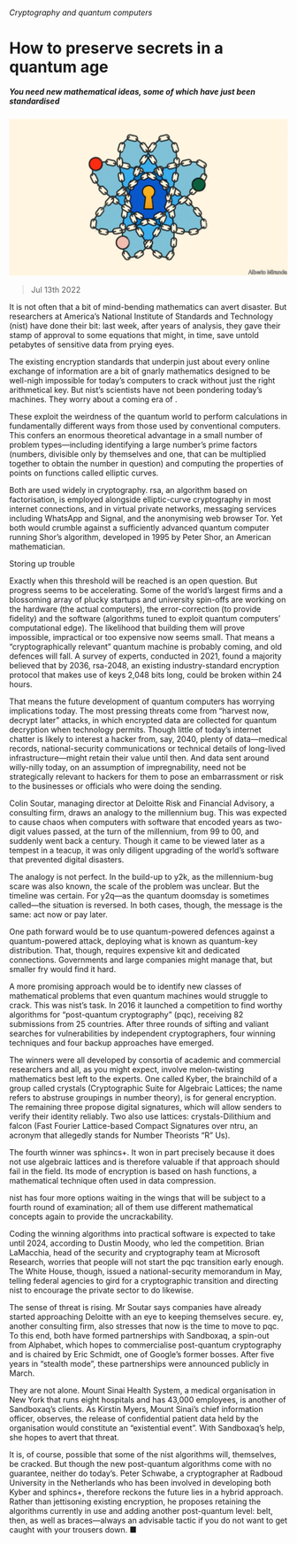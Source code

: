###### Cryptography and quantum computers

# How to preserve secrets in a quantum age 

##### You need new mathematical ideas, some of which have just been standardised 

![image](images/20220716_STD001.jpg) 

> Jul 13th 2022 

It is not often that a bit of mind-bending mathematics can avert disaster. But researchers at America’s National Institute of Standards and Technology (nist) have done their bit: last week, after years of analysis, they gave their stamp of approval to some equations that might, in time, save untold petabytes of sensitive data from prying eyes.

The existing encryption standards that underpin just about every online exchange of information are a bit of gnarly mathematics designed to be well-nigh impossible for today’s computers to crack without just the right arithmetical key. But nist’s scientists have not been pondering today’s machines. They worry about a coming era of .

These exploit the weirdness of the quantum world to perform calculations in fundamentally different ways from those used by conventional computers. This confers an enormous theoretical advantage in a small number of problem types—including identifying a large number’s prime factors (numbers, divisible only by themselves and one, that can be multiplied together to obtain the number in question) and computing the properties of points on functions called elliptic curves. 

Both are used widely in cryptography. rsa, an algorithm based on factorisation, is employed alongside elliptic-curve cryptography in most internet connections, and in virtual private networks, messaging services including WhatsApp and Signal, and the anonymising web browser Tor. Yet both would crumble against a sufficiently advanced quantum computer running Shor’s algorithm, developed in 1995 by Peter Shor, an American mathematician.

Storing up trouble

Exactly when this threshold will be reached is an open question. But progress seems to be accelerating. Some of the world’s largest firms and a blossoming array of plucky startups and university spin-offs are working on the hardware (the actual computers), the error-correction (to provide fidelity) and the software (algorithms tuned to exploit quantum computers’ computational edge). The likelihood that building them will prove impossible, impractical or too expensive now seems small. That means a “cryptographically relevant” quantum machine is probably coming, and old defences will fall. A survey of experts, conducted in 2021, found a majority believed that by 2036, rsa-2048, an existing industry-standard encryption protocol that makes use of keys 2,048 bits long, could be broken within 24 hours. 

That means the future development of quantum computers has worrying implications today. The most pressing threats come from “harvest now, decrypt later” attacks, in which encrypted data are collected  for quantum decryption when technology permits. Though little of today’s internet chatter is likely to interest a hacker from, say, 2040, plenty of data—medical records, national-security communications or technical details of long-lived infrastructure—might retain their value until then. And data sent around willy-nilly today, on an assumption of impregnability, need not be strategically relevant to hackers for them to pose an embarrassment or risk to the businesses or officials who were doing the sending.

Colin Soutar, managing director at Deloitte Risk and Financial Advisory, a consulting firm, draws an analogy to the millennium bug. This was expected to cause chaos when computers with software that encoded years as two-digit values passed, at the turn of the millennium, from 99 to 00, and suddenly went back a century. Though it came to be viewed later as a tempest in a teacup, it was only diligent upgrading of the world’s software that prevented digital disasters.

The analogy is not perfect. In the build-up to y2k, as the millennium-bug scare was also known, the scale of the problem was unclear. But the timeline was certain. For y2q—as the quantum doomsday is sometimes called—the situation is reversed. In both cases, though, the message is the same: act now or pay later.

One path forward would be to use quantum-powered defences against a quantum-powered attack, deploying what is known as quantum-key distribution. That, though, requires expensive kit and dedicated connections. Governments and large companies might manage that, but smaller fry would find it hard. 

A more promising approach would be to identify new classes of mathematical problems that even quantum machines would struggle to crack. This was nist’s task. In 2016 it launched a competition to find worthy algorithms for “post-quantum cryptography” (pqc), receiving 82 submissions from 25 countries. After three rounds of sifting and valiant searches for vulnerabilities by independent cryptographers, four winning techniques and four backup approaches have emerged.

The winners were all developed by consortia of academic and commercial researchers and all, as you might expect, involve melon-twisting mathematics best left to the experts. One called Kyber, the brainchild of a group called crystals (Cryptographic Suite for Algebraic Lattices; the name refers to abstruse groupings in number theory), is for general encryption. The remaining three propose digital signatures, which will allow senders to verify their identity reliably. Two also use lattices: crystals-Dilithium and falcon (Fast Fourier Lattice-based Compact Signatures over ntru, an acronym that allegedly stands for Number Theorists “R” Us). 

The fourth winner was sphincs+. It won in part precisely because it does not use algebraic lattices and is therefore valuable if that approach should fail in the field. Its mode of encryption is based on hash functions, a mathematical technique often used in data compression. 

nist has four more options waiting in the wings that will be subject to a fourth round of examination; all of them use different mathematical concepts again to provide the uncrackability. 

Coding the winning algorithms into practical software is expected to take until 2024, according to Dustin Moody, who led the competition. Brian LaMacchia, head of the security and cryptography team at Microsoft Research, worries that people will not start the pqc transition early enough. The White House, though, issued a national-security memorandum in May, telling federal agencies to gird for a cryptographic transition and directing nist to encourage the private sector to do likewise. 

The sense of threat is rising. Mr Soutar says companies have already started approaching Deloitte with an eye to keeping themselves secure. ey, another consulting firm, also stresses that now is the time to move to pqc. To this end, both have formed partnerships with Sandboxaq, a spin-out from Alphabet, which hopes to commercialise post-quantum cryptography and is chaired by Eric Schmidt, one of Google’s former bosses. After five years in “stealth mode”, these partnerships were announced publicly in March. 

They are not alone. Mount Sinai Health System, a medical organisation in New York that runs eight hospitals and has 43,000 employees, is another of Sandboxaq’s clients. As Kirstin Myers, Mount Sinai’s chief information officer, observes, the release of confidential patient data held by the organisation would constitute an “existential event”. With Sandboxaq’s help, she hopes to avert that threat.

It is, of course, possible that some of the nist algorithms will, themselves, be cracked. But though the new post-quantum algorithms come with no guarantee, neither do today’s. Peter Schwabe, a cryptographer at Radboud University in the Netherlands who has been involved in developing both Kyber and sphincs+, therefore reckons the future lies in a hybrid approach. Rather than jettisoning existing encryption, he proposes retaining the algorithms currently in use and adding another post-quantum level: belt, then, as well as braces—always an advisable tactic if you do not want to get caught with your trousers down. ■


